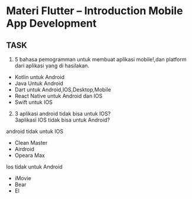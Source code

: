 # Materi Flutter – Introduction Mobile App Development
## TASK

1. 5 bahasa pemogramman untuk membuat aplikasi mobile!,dan platform dari
aplikasi yang di hasilakan.
- Kotlin untuk Android
- Java Untuk Android
- Dart untuk Android,IOS,Desktop,Mobile
- React Native untuk Android dan IOS
- Swift untuk IOS


2. 3 aplikasi android tidak bisa untuk IOS?<br>
   3aplikasi IOS tidak bisa untuk Android?

android tidak untuk IOS
- Clean Master
- Airdroid
- Opeara Max

Ios tidak untuk Android
- iMovie
- Bear
- El